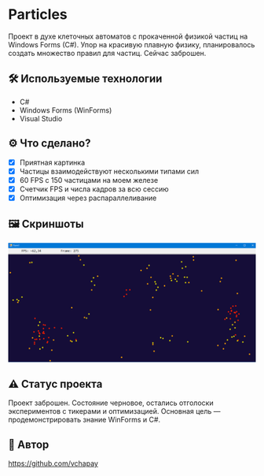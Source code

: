 # Particles
Проект в духе клеточных автоматов с прокаченной физикой частиц на Windows Forms (C#). Упор на красивую плавную физику, планировалось создать множество правил для частиц. Сейчас заброшен.

## 🛠 Используемые технологии
- C#
- Windows Forms (WinForms)
- Visual Studio

## ⚙️ Что сделано?
- [x] Приятная картинка
- [x] Частицы взаимодействуют несколькими типами сил
- [x] 60 FPS с 150 частицами на моем железе
- [x] Счетчик FPS и числа кадров за всю сессию
- [x] Оптимизация через распараллеливание

## 🖼 Скриншоты
![Интерфейс](images/скрин.png)

## ⚠️ Статус проекта
Проект заброшен. Состояние черновое, остались отголоски экспериментов с тикерами и оптимизацией. Основная цель — продемонстрировать знание WinForms и C#.

## 👤 Автор
https://github.com/vchapay
